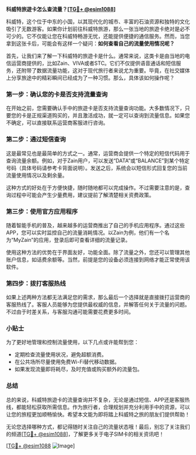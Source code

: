 **科威特旅遊卡怎么查流量？[[TG💪+ @esim1088](https://t.me/s/esim1088)]**

科威特，这个位于中东的小国，以其现代化的城市、丰富的石油资源和独特的文化吸引了无数游客。如果你计划前往科威特旅游，那么一张当地的旅遊卡绝对是必不可少的。它不仅能让您在科威特畅游无忧，还能提供便捷的通信服务。然而，当您拿到这张卡后，可能会有这样一个疑问：**如何查看自己的流量使用情况呢？**

首先，让我们来了解一下科威特的旅遊卡是什么。通常来说，这类卡是由当地的电信运营商提供的，比如Zain、VIVA或者STC。它们不仅提供语音通话和短信服务，还附带了数据流量功能，这对于现代旅行者来说尤为重要。毕竟，在社交媒体上分享旅途中的精彩瞬间已经成为了一种习惯。那么，具体该如何操作呢？

### **第一步：确认您的卡是否支持流量查询**
在开始之前，您需要确认手中的旅遊卡是否支持流量查询功能。大多数情况下，只要您的卡是正规渠道购买的，并且激活成功，就一定可以查询到流量信息。如果您不确定，可以直接联系运营商客服进行咨询。

### **第二步：通过短信查询**
这是最常见也是最简单的方式之一。通常，运营商会提供一个特定的短信代码用于查询流量余额。例如，对于Zain用户，可以发送“DATA”或“BALANCE”到某个特定号码（具体号码请参考卡背面说明）。发送之后，系统会以短信形式回复您的当前流量使用情况以及剩余量。

这种方式的好处在于方便快捷，随时随地都可以完成操作。不过需要注意的是，查询过程中可能会产生少量费用，建议提前了解清楚相关资费政策。

### **第三步：使用官方应用程序**
随着智能手机的普及，越来越多的运营商推出了自己的手机应用程序。通过这些APP，您可以实时监控自己的流量消耗情况。以Zain为例，他们有一个名为“MyZain”的应用，登录后即可查看详细的流量记录。

使用这种方法的优势在于界面友好，功能全面。除了流量之外，您还可以管理其他账户信息，如话费余额等。当然，前提是您的设备必须连接到网络才能正常使用该软件。

### **第四步：拨打客服热线**
如果上述两种方法都无法满足您的需求，那么最后一个选择就是直接拨打运营商的客服热线了。客服人员能够为您提供最权威的信息，并解答任何关于流量的问题。不过由于时差关系，与客服沟通可能需要花费更多时间。

### **小贴士**
为了更好地管理和控制流量使用，以下几点或许能帮到您：
- 定期检查流量使用状况，避免超额消费。
- 在公共场所尽量使用免费Wi-Fi替代移动数据。
- 如果发现流量即将耗尽，及时充值或购买额外的流量包。

### **总结**
总的来说，科威特旅遊卡的流量查询并不复杂，无论是通过短信、APP还是客服热线，都能轻松获取所需信息。作为旅行者，合理规划并充分利用手中的资源，可以让您的旅程更加顺畅愉快。希望本文能为即将踏上科威特之旅的朋友们提供帮助！

无论您选择哪种方式，都记得随时关注自己的流量状态哦！最后，别忘了关注我们的频道[[TG💪+ @esim1088](https://t.me/s/esim1088)]，了解更多关于电子SIM卡的相关资讯吧！

[[TG💪+ @esim1088](https://t.me/s/esim1088) ![Image](https://i.postimg.cc/4NQfJmqS/Snipaste-2025-05-13-00-14-12.png)]